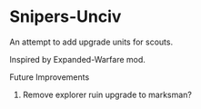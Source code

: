 # Snipers-Unciv

An attempt to add upgrade units for scouts.

Inspired by Expanded-Warfare mod.

Future Improvements
1. Remove explorer ruin upgrade to marksman?
